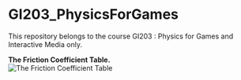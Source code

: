 # GI203_PhysicsForGames
 This repository belongs to the course GI203 : Physics for Games and Interactive Media only.

__The Friction Coefficient Table.__  
![The Friction Coefficient Table](https://user-images.githubusercontent.com/85726543/218822873-b428dc35-fd78-462d-af0d-be11d98a84f8.jpg)
